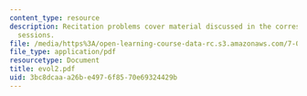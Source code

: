 ```yaml
---
content_type: resource
description: Recitation problems cover material discussed in the corresponding lecture
  sessions.
file: /media/https%3A/open-learning-course-data-rc.s3.amazonaws.com/7-012-introduction-to-biology-fall-2004/3bc8dcaaa26be4976f8570e69324429b_evol2.pdf
file_type: application/pdf
resourcetype: Document
title: evol2.pdf
uid: 3bc8dcaa-a26b-e497-6f85-70e69324429b
---
```

